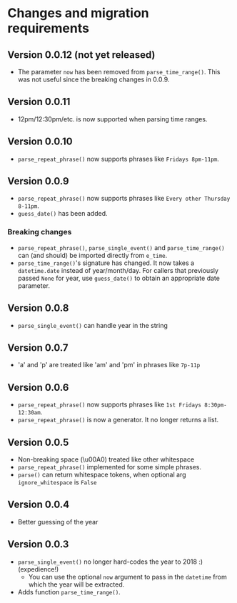 # Changes and migration requirements

## Version 0.0.12 (not yet released)

* The parameter `now` has been removed from `parse_time_range()`.  This was not
  useful since the breaking changes in 0.0.9.

## Version 0.0.11

* 12pm/12:30pm/etc. is now supported when parsing time ranges.

## Version 0.0.10

* `parse_repeat_phrase()` now supports phrases like `Fridays 8pm-11pm`.

## Version 0.0.9

* `parse_repeat_phrase()` now supports phrases like `Every other Thursday 8-11pm`.
* `guess_date()` has been added.

### Breaking changes

* `parse_repeat_phrase()`, `parse_single_event()` and `parse_time_range()`
  can (and should) be imported directly from `e_time`.
* `parse_time_range()`'s signature has changed.  It now takes a `datetime.date`
  instead of year/month/day.  For callers that previously passed `None` for year,
  use `guess_date()` to obtain an appropriate date parameter.

## Version 0.0.8

* `parse_single_event()` can handle year in the string

## Version 0.0.7

* 'a' and 'p' are treated like 'am' and 'pm' in phrases like `7p-11p`

## Version 0.0.6

* `parse_repeat_phrase()` now supports phrases like `1st Fridays 8:30pm-12:30am`.
* `parse_repeat_phrase()` is now a generator.  It no longer returns a list.

## Version 0.0.5

* Non-breaking space (\u00A0) treated like other whitespace
* `parse_repeat_phrase()` implemented for some simple phrases.
* `parse()` can return whitespace tokens, when optional arg `ignore_whitespace`
  is `False`

## Version 0.0.4

* Better guessing of the year

## Version 0.0.3

* `parse_single_event()` no longer hard-codes the year to 2018 :)  (expedience!)
  * You can use the optional `now` argument to pass in the `datetime` from which
    the year will be extracted.
* Adds function `parse_time_range()`.
